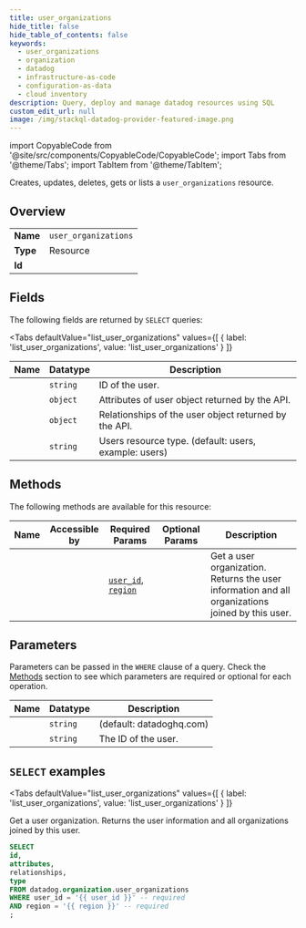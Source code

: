 ```yaml
--- 
title: user_organizations
hide_title: false
hide_table_of_contents: false
keywords:
  - user_organizations
  - organization
  - datadog
  - infrastructure-as-code
  - configuration-as-data
  - cloud inventory
description: Query, deploy and manage datadog resources using SQL
custom_edit_url: null
image: /img/stackql-datadog-provider-featured-image.png
---
```


import CopyableCode from '@site/src/components/CopyableCode/CopyableCode';
import Tabs from '@theme/Tabs';
import TabItem from '@theme/TabItem';

Creates, updates, deletes, gets or lists a <code>user_organizations</code> resource.

## Overview
<table><tbody>
<tr><td><b>Name</b></td><td><code>user_organizations</code></td></tr>
<tr><td><b>Type</b></td><td>Resource</td></tr>
<tr><td><b>Id</b></td><td><CopyableCode code="datadog.organization.user_organizations" /></td></tr>
</tbody></table>

## Fields

The following fields are returned by `SELECT` queries:

<Tabs
    defaultValue="list_user_organizations"
    values={[
        { label: 'list_user_organizations', value: 'list_user_organizations' }
    ]}
>
<TabItem value="list_user_organizations">

<table>
<thead>
    <tr>
    <th>Name</th>
    <th>Datatype</th>
    <th>Description</th>
    </tr>
</thead>
<tbody>
<tr>
    <td><CopyableCode code="id" /></td>
    <td><code>string</code></td>
    <td>ID of the user.</td>
</tr>
<tr>
    <td><CopyableCode code="attributes" /></td>
    <td><code>object</code></td>
    <td>Attributes of user object returned by the API.</td>
</tr>
<tr>
    <td><CopyableCode code="relationships" /></td>
    <td><code>object</code></td>
    <td>Relationships of the user object returned by the API.</td>
</tr>
<tr>
    <td><CopyableCode code="type" /></td>
    <td><code>string</code></td>
    <td>Users resource type. (default: users, example: users)</td>
</tr>
</tbody>
</table>
</TabItem>
</Tabs>

## Methods

The following methods are available for this resource:

<table>
<thead>
    <tr>
    <th>Name</th>
    <th>Accessible by</th>
    <th>Required Params</th>
    <th>Optional Params</th>
    <th>Description</th>
    </tr>
</thead>
<tbody>
<tr>
    <td><a href="#list_user_organizations"><CopyableCode code="list_user_organizations" /></a></td>
    <td><CopyableCode code="select" /></td>
    <td><a href="#parameter-user_id"><code>user_id</code></a>, <a href="#parameter-region"><code>region</code></a></td>
    <td></td>
    <td>Get a user organization. Returns the user information and all organizations<br />joined by this user.</td>
</tr>
</tbody>
</table>

## Parameters

Parameters can be passed in the `WHERE` clause of a query. Check the [Methods](#methods) section to see which parameters are required or optional for each operation.

<table>
<thead>
    <tr>
    <th>Name</th>
    <th>Datatype</th>
    <th>Description</th>
    </tr>
</thead>
<tbody>
<tr id="parameter-region">
    <td><CopyableCode code="region" /></td>
    <td><code>string</code></td>
    <td>(default: datadoghq.com)</td>
</tr>
<tr id="parameter-user_id">
    <td><CopyableCode code="user_id" /></td>
    <td><code>string</code></td>
    <td>The ID of the user.</td>
</tr>
</tbody>
</table>

## `SELECT` examples

<Tabs
    defaultValue="list_user_organizations"
    values={[
        { label: 'list_user_organizations', value: 'list_user_organizations' }
    ]}
>
<TabItem value="list_user_organizations">

Get a user organization. Returns the user information and all organizations<br />joined by this user.

```sql
SELECT
id,
attributes,
relationships,
type
FROM datadog.organization.user_organizations
WHERE user_id = '{{ user_id }}' -- required
AND region = '{{ region }}' -- required
;
```
</TabItem>
</Tabs>
